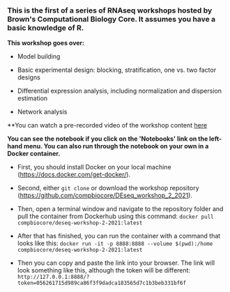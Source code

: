 ### This is the first of a series of RNAseq workshops hosted by Brown's Computational Biology Core. It assumes you have a basic knowledge of R.

**This workshop goes over:**                         

- Model building                        

- Basic experimental design: blocking, stratification, one vs. two factor designs                                    

- Differential expression analysis, including normalization and dispersion estimation                                            

- Network analysis                                                            

**You can watch a pre-recorded video of the workshop content [here](https://brown.hosted.panopto.com/Panopto/Pages/Viewer.aspx?id=9b50ddeb-6d73-4228-a742-acd701186a90)                             

**You can see the notebook if you click on the 'Notebooks' link on the left-hand menu. You can also run through the notebook on your own in a Docker container.**           

- First, you should install Docker on your local machine (https://docs.docker.com/get-docker/).       

- Second, either `git clone` or download the workshop repository (https://github.com/compbiocore/DEseq_workshop_2_2021).

- Then, open a terminal window and navigate to the repository folder and pull the container from Dockerhub using this command: `docker pull compbiocore/deseq-workshop-2-2021:latest`

- After that has finished, you can run the container with a command that looks like this: `docker run -it -p 8888:8888 --volume $(pwd):/home compbiocore/deseq-workshop-2-2021:latest`

- Then you can copy and paste the link into your browser. The link will look something like this, although the token will be different: `http://127.0.0.1:8888/?token=056261715d989ca86f3f9dadca183565d7c1b3beb331bf6f`


